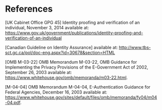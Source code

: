 # References

<a name="gpg45"></a>[UK Cabinet Office GPG 45] Identity proofing and verification of an individual, November 3, 2014 available at: https://www.gov.uk/government/publications/identity-proofing-and-verification-of-an-individual

<a name="canada"></a>[Canadian Guideline on Identity Assurance] available at: http://www.tbs-sct.gc.ca/pol/doc-eng.aspx?id=30678&section=HTML

<a name="M-03-22"></a>[OMB M-03-22] OMB Memorandum M-03-22, OMB Guidance for Implementing the Privacy Provisions of the E-Government Act of 2002, September 26, 2003 available at: https://www.whitehouse.gov/omb/memoranda/m03-22.html.

<a name="M-04-04"></a>[M-04-04] OMB Memorandum M-04-04, E-Authentication Guidance for Federal Agencies, December 16, 2003 available at: https://www.whitehouse.gov/sites/default/files/omb/memoranda/fy04/m04-04.pdf.